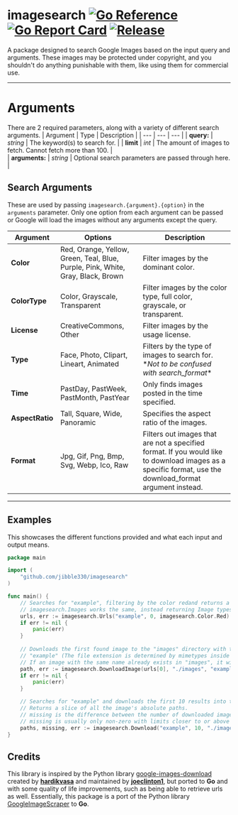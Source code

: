 


# imagesearch [![Go Reference](https://pkg.go.dev/badge/github.com/jibble330/imagesearch.svg)](https://pkg.go.dev/github.com/jibble330/imagesearch) [![Go Report Card](https://goreportcard.com/badge/github.com/jibble330/imagesearch)](https://goreportcard.com/report/github.com/jibble330/imagesearch) [![Release](https://img.shields.io/github/release/jibble330/imagesearch.svg?style=flat-square)](https://github.com/jibble330/imagesearch/releases)
A package designed to search Google Images based on the input query and arguments. These images may be protected under copyright, and you shouldn't do anything punishable with them, like using them for commercial use. 

---
# Arguments

There are 2 required parameters, along with a variety of different search arguments.
| Argument | Type | Description |
| --- | --- | --- |
| **query:** | *string* | The keyword(s) to search for. |
| **limit** | *int* | The amount of images to fetch. Cannot fetch more than 100. |  
| **arguments:** | *string* | Optional search parameters are passed through here. |

## Search Arguments

These are used by passing ```imagesearch.{argument}.{option}``` in the ```arguments``` parameter. Only one option from each argument can be passed or Google will load the images without any arguments except the query.

| Argument | Options | Description |
| --- | --- | --- |
| **Color** | Red, Orange, Yellow, Green, Teal, Blue, Purple, Pink, White, Gray, Black, Brown | Filter images by the dominant color. |
| **ColorType** | Color, Grayscale, Transparent | Filter images by the color type, full color, grayscale, or transparent. |
| **License** | CreativeCommons, Other | Filter images by the usage license. |
| **Type** | Face, Photo, Clipart, Lineart, Animated | Filters by the type of images to search for. \**Not to be confused with search_format*\* |
| **Time** | PastDay, PastWeek, PastMonth, PastYear | Only finds images posted in the time specified. |
**AspectRatio** | Tall, Square, Wide, Panoramic | Specifies the aspect ratio of the images. |
**Format** | Jpg, Gif, Png, Bmp, Svg, Webp, Ico, Raw | Filters out images that are not a specified format. If you would like to download images as a specific format, use the download_format argument instead. |

---

## Examples
This showcases the different functions provided and what each input and output means.
```go
package main

import (
    "github.com/jibble330/imagesearch"
)

func main() {
    // Searches for "example", filtering by the color redand returns a slice of all the resulting urls.
    // imagesearch.Images works the same, instead returning Image types instead of string
    urls, err := imagesearch.Urls("example", 0, imagesearch.Color.Red) 
    if err != nil {
        panic(err)
    }
    
    // Downloads the first found image to the "images" directory with the file name
    // "example" (The file extension is determined by mimetypes inside the function)
    // If an image with the same name already exists in "images", it will be overwritten.
    path, err := imagesearch.DownloadImage(urls[0], "./images", "example") 
    if err != nil {
        panic(err)
    }

    // Searches for "example" and downloads the first 10 results into the "images" directory.
    // Returns a slice of all the image's absolute paths.
    // missing is the difference between the number of downloaded images and the limit.
    // missing is usually only non-zero with limits closer to or above 100
    paths, missing, err := imagesearch.Download("example", 10, "./images")
}
```

## Credits
This library is inspired by the Python library [google-images-download](https://www.github.com/joeclinton1/google-images-download) created by **[hardikvasa](https://www.github.com/hardikvasa)** and maintained by **[joeclinton1](https://www.github.com/joeclinton1)**, but ported to **Go** and with some quality of life improvements, such as being able to retrieve urls as well. Essentially, this package is a port of the Python library [GoogleImageScraper](https://www.github.com/Jibble330/GoogleImageScraper) to **Go**.
